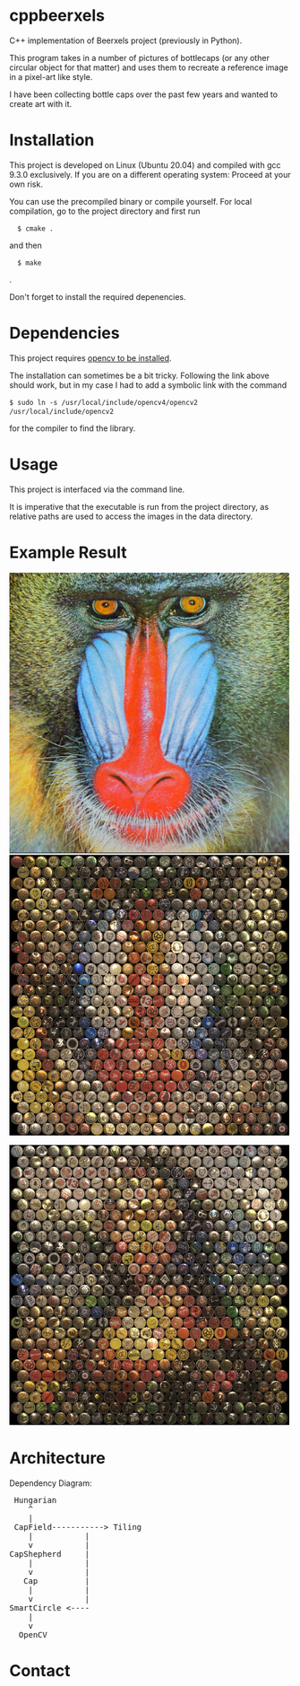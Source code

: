 # cppbeerxels

C++ implementation of Beerxels project (previously in Python).

This program takes in a number of pictures of bottlecaps (or any other circular object for that matter) and uses them to recreate a reference image in a pixel-art like style. 

I have been collecting bottle caps over the past few years and wanted to create art with it. 


# Installation

This project is developed on Linux (Ubuntu 20.04) and compiled with gcc 9.3.0 exclusively. If you are on a different operating system: Proceed at your own risk.

You can use the precompiled binary or compile yourself.
For local compilation, go to the project directory and first run
```
  $ cmake . 
```
and then 
```
  $ make
```
.

Don't forget to install the required depenencies.

# Dependencies

This project requires [opencv to be installed](https://docs.opencv.org/4.x/df/d65/tutorial_table_of_content_introduction.html).

The installation can sometimes be a bit tricky. Following the link above should work, but in my case I had to add a symbolic link with the command 
```
$ sudo ln -s /usr/local/include/opencv4/opencv2 /usr/local/include/opencv2
```
for the compiler to find the library. 

# Usage

This project is interfaced via the command line. 

It is imperative that the executable is run from the project directory, as relative paths are used to access the images in the data directory.

# Example Result

![reference image of a baboon](https://github.com/stlljonas/cppbeerxels/blob/README/data/reference/baboon.png?raw=true) ![recreated with bottlecaps](https://github.com/stlljonas/cppbeerxels/blob/README/data/baboon-caps.png?raw=true)

![here](https://github.com/stlljonas/cppbeerxels/blob/README/data/mona-lisa-caps.jpg?raw=true) 

# Architecture

Dependency Diagram:
<pre>
 Hungarian
    ^
    |
 CapField-----------> Tiling
    |           |
    v           |
CapShepherd     |
    |           |
    v           |
   Cap          |
    |           |
    v           |
SmartCircle <----
    |
    v
  OpenCV
</pre>

# Contact
